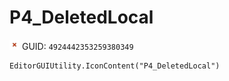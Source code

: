 # P4_DeletedLocal
![](/img/P4_DeletedLocal.png)
GUID: `4924442353259380349`
```
EditorGUIUtility.IconContent("P4_DeletedLocal")
```
